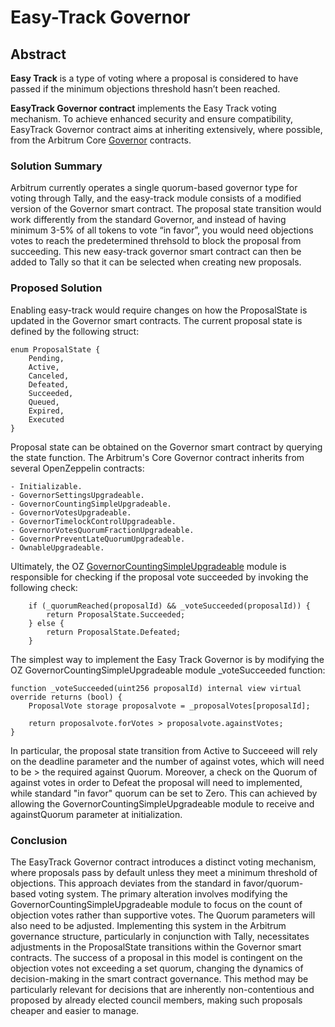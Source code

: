 # Easy-Track Governor

## Abstract

**Easy Track** is a type of voting where a proposal is considered to have passed if the minimum objections threshold hasn’t been reached.

**EasyTrack Governor contract** implements the Easy Track voting mechanism. To achieve enhanced security and ensure compatibility, EasyTrack Governor contract aims at inheriting extensively, where possible, from the Arbitrum Core [Governor](https://github.com/ArbitrumFoundation/governance/tree/main/src) contracts. 

### Solution Summary

Arbitrum currently operates a single quorum-based governor type for voting through Tally, and the easy-track module consists of a modified version of the Governor smart contract. The proposal state transition would work differently from the standard Governor, and instead of having minimum 3-5% of all tokens to vote “in favor”, you would need objections votes to reach the predetermined threhsold to block the proposal from succeeding. This new easy-track governor smart contract can then be added to Tally so that it can be selected when creating new proposals.

### Proposed Solution

Enabling easy-track would require changes on how the ProposalState is updated in the Governor smart contracts. 
The current proposal state is defined by the following struct:

    enum ProposalState {
        Pending,
        Active,
        Canceled,
        Defeated,
        Succeeded,
        Queued,
        Expired,
        Executed
    }

Proposal state can be obtained on the Governor smart contract by querying the state function. The Arbitrum's Core Governor contract inherits from several OpenZeppelin contracts:

    - Initializable.
    - GovernorSettingsUpgradeable.
    - GovernorCountingSimpleUpgradeable.
    - GovernorVotesUpgradeable.
    - GovernorTimelockControlUpgradeable.
    - GovernorVotesQuorumFractionUpgradeable.
    - GovernorPreventLateQuorumUpgradeable.
    - OwnableUpgradeable.

Ultimately, the OZ [GovernorCountingSimpleUpgradeable](https://github.com/OpenZeppelin/openzeppelin-contracts/blob/master/contracts/governance/extensions/GovernorCountingSimple.sol) module is responsible for checking if the proposal vote succeeded by invoking the following check:

        if (_quorumReached(proposalId) && _voteSucceeded(proposalId)) {
            return ProposalState.Succeeded;
        } else {
            return ProposalState.Defeated;
        }

The simplest way to implement the Easy Track Governor is by modifying the OZ GovernorCountingSimpleUpgradeable module _voteSucceeded function:

    function _voteSucceeded(uint256 proposalId) internal view virtual override returns (bool) {
        ProposalVote storage proposalvote = _proposalVotes[proposalId];

        return proposalvote.forVotes > proposalvote.againstVotes;
    }

In particular, the proposal state transition from Active to Succeeed will rely on the deadline parameter and the number of against votes, which will need to be > the required against Quorum. Moreover, a check on the Quorum of against votes in order to Defeat the proposal will need to implemented, while standard "in favor" quorum can be set to Zero. This can achieved by allowing the GovernorCountingSimpleUpgradeable module to receive and againstQuorum parameter at initialization.

### Conclusion

The EasyTrack Governor contract introduces a distinct voting mechanism, where proposals pass by default unless they meet a minimum threshold of objections. This approach deviates from the standard in favor/quorum-based voting system. The primary alteration involves modifying the GovernorCountingSimpleUpgradeable module to focus on the count of objection votes rather than supportive votes. The Quorum parameters will also need to be adjusted. Implementing this system in the Arbitrum governance structure, particularly in conjunction with Tally, necessitates adjustments in the ProposalState transitions within the Governor smart contracts. The success of a proposal in this model is contingent on the objection votes not exceeding a set quorum, changing the dynamics of decision-making in the smart contract governance. This method may be particularly relevant for decisions that are inherently non-contentious and proposed by already elected council members, making such proposals cheaper and easier to manage.
